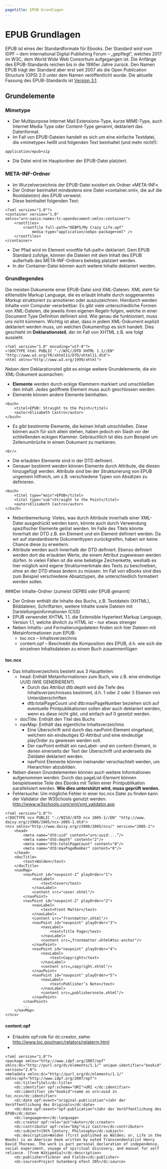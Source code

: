 ```yaml
---
pagetitle: EPUB Grundlagen
...
```


# EPUB Grundlagen

EPUB ist eines der Standardformate für Ebooks. Der Standard wird vom IDPF – dem International Digital Publishing Forum – „gepflegt“, welches 2017 im W3C, dem World Wide Web Consortium aufgegangen ist. Die Anfänge des EPUB-Standards reichen bis in die 1990er Jahre zurück. Den Namen EPUB trägt der Standard aber erst seit 2007 als die Open Publication Structure (OPS) 2.0 unter dem Namen veröffentlicht wurde. Die aktuelle Fassung des EPUB-Standards ist [Version 3.1](http://idpf.org/epub).


## Grundelemente

### Mimetype
- Der  Multipurpose Internet Mail Extensions-Type, kurze MIME-Type, auch Internet Media Type oder Content-Type genannt, deklariert das Datenformat.
- Im Fall von EPUB-Dateien handelt es sich um eine einfache Textdatei, die »mimetype«  heißt und folgenden Text beinhaltet (und mehr nicht!):

~~~
application/epub+zip
~~~

- Die Datei wird im Hauptordner der EPUB-Datei platziert.


### META-INF-Ordner

- Im Wurzelverzeichnis der EPUB-Datei existiert ein Ordner »META-INF«
- Der Ordner beinhaltet mindestens eine Datei »container.xml«, die auf die Rootdatei(en) des EPUB verweist.
- Diese beinhaltet folgenden Text:

~~~
<?xml version="1.0"?>
<container version="1.0" xmlns="urn:oasis:names:tc:opendocument:xmlns:container">
    <rootfiles>
        <rootfile full-path="OEBPS/My Crazy Life.opf"
            media-type="application/oebps-package+xml" />
    </rootfiles>
</container>
~~~

- Der Pfad wird im Element »rootfile full-path« deklariert.  Dem EPUB Standard zufolge, können die Dateien mit dem Inhalt des EPUB außerhalb des META-INF-Ordners beliebig platziert werden.
- In der Container-Datei können auch weitere Inhalte deklariert werden.


### Grundlegendes

Die meisten Dokumente einer EPUB-Datei sind XML-Dateien. XML steht für eXtensible Markup Language, die es erlaubt Inhalte durch soggenanntes *Markup* strukturiert zu annotieren oder auszuzeichnen.  Hierdurch werden Inhalte vom Computer verarbeitbar. Es gibt viele unterschiedliche Formen von  XML-Dateien, die jeweils ihren eigenen Regeln folgen, welche in einer Document Type Definition definiert sind. Wie genau die funktioniert, muss uns nicht kümmern. Wichtig ist aber, dass in jedem XML-Dokument explizit deklariert werden muss, um welchen Dokumenttyp es sich handelt. Dies geschieht im **Deklarationsteil**, der im Fall von XHTML z.B. wie folgt aussieht.

~~~
<?xml version="1.0" encoding="utf-8"?>
<!DOCTYPE html PUBLIC "-//W3C//DTD XHTML 1.1//EN" "http://www.w3.org/TR/xhtml11/DTD/xhtml11.dtd">
<html xmlns="http://www.w3.org/1999/xhtml">
~~~

Neben dem Deklarationsteil gibt es einige weitere Grundelemente, die ein XML-Dokument ausmachen:

- **Elemente** werden durch eckige Klammern markiert und umschließen den Inhalt. Jedes geöffnete Element muss auch geschlossen werden.
- Elemente können andere Elemente beinhalten.

~~~
<buch>
	<titel>EPUB: Straight to the Point</titel>
	<autor>Elisabeth Castro</autor>
</buch>
~~~

- Es gibt bestimmte Elemente, die keinen Inhalt umschließen. Diese können auch für sich allein stehen, haben jedoch ein Slash vor der schließenden eckigen Klammer. Gebräuchlich ist dies zum Beispiel um Zeilenumbrüche in einem Dokument zu markieren.

~~~
<br/>
~~~

- Die erlaubten Elemente sind in der DTD definiert.
- Genauer bestimmt werden können Elemente durch Attribute, die diesen hinzugefügt werden. Attribute sind  bei der Strukturierung von EPUB ungemein hilfreich, um z.B. verschiedene Typen von Absätzen zu definieren.

~~~
<buch>
	<titel type="main">EPUB</titel>
	<titel type="sub">Straight to the Point</titel>
	<autor>Elisabeth Castro</autor>
</buch>
~~~

- Nebenbemerkung: Vieles, was durch Attribute innerhalb einer XML-Datei ausgedrückt werden kann, könnte auch durch Verwendung spezifischer Elemente gelöst werden. Im Falle des Titels könnte Innerhalt der DTD z.B. ein Element <haupttitel> und ein Element <untertitel> definiert werden. Da wir auf standardisierte Dokumenttypen zurückgreifen, haben wir keine Chance diese zu erweitern.
- Attribute werden auch Innerhalb der DTD definiert. Ebenso definiert werden dort die erlaubten Werte, die einem Attribut zugewiesen werden dürfen. In vielen Fällen ist die eine beliebige Zeichenkette, weshalb es hier möglich wird eigene Strukturmerkmale des Texts zu beschreiben, ohne an der DTD etwas ändern zu müssen. Im Fall von eBooks sind dies zum Beispiel verschiedene Absatztypen, die unterschiedlich formatiert werden sollen.

###Der Inhalte-Ordner (zumeist OEPBS oder EPUB genannt)
- Der Ordner enthält die Inhalte des Buchs, z.B. Textdatein (XHTML),  Bilddateien, Schriftarten, weitere Inhalte sowie Dateien mit Darstellungsinformationen (CSS)
- EPUB verwendet XHTML 1.1, die Extensible Hypertext Markup Language, Version 1.1, welche ähnlich zu HTML ist – nur etwas strenger
-  Neben Inhalts- und Formatierungsdateien finden sich hier Dateien mit Metainformationen zum EPUB:
	- toc.ncx – Inhaltsverzeichnis
	- content.opf – Beschreibt die Komposition des EPUB, d.h. wie sich die einzelnen Inhaltsdateien zu einem Buch zusammenfügen


#### toc.ncx

- Das Inhaltsverzeichnis besteht aus 3 Hauptteilen:
	- head: Enthält Metainformationen zum Buch, wie z.B. eine eindeutige UUID (WIE GENERIEREN?).
		- Durch das Attribut dtb:depth wird die Tiefe des Inhaltsverzeichnisses bestimmt, d.h. 1 oder 2 oder 3 Ebenen von Unterüberschriften
		- dtb:totalPageCount und dtb:maxPageNumber beziehen sich auf eventuelle Printpublikationen sollen aber auch deklariert werden, wenn es diese nicht gibt, und einfach auf 0 gesetzt werden.
	- docTitle: Enthält den Titel des Buchs
	- navMap: Enthält das eigentliche Inhaltsverzeichnis
		- Eine Überschrift wird durch das navPoint-Element eingefasst, welchem ein eindeutiges ID-Attribut und eine eindeutige playOrder zu gewiesen werden soll.
		- Der navPoint enthält ein navLabel- und ein content-Element, in denen einerseits der Text der Überschrift und anderseits die Zieldatei deklariert werden.
		- navPoint Elemente können ineinander verschachtelt werden, um Hierarchien abzubilden.
- Neben diesen Grundelementen können auch weitere Informationen aufgenommen werden. Durch das pageList-Element können beispielsweise Teile des Ebooks mit Teilen einer Printpublikation parallelisiert werden. **Wie dies unterstützt wird, muss geprüft werden.**
- Fehlersuche: Um mögliche Fehler in einer toc.ncx Datei zu finden kann der Validator der W3Schools genutzt werden: <http://www.w3schools.com/xml/xml_validator.asp>

~~~
<?xml version="1.0"?>
<!DOCTYPE ncx PUBLIC "-//NISO//DTD ncx 2005-1//EN" "http://www.
daisy.org/z3986/2005/ncx-2005-1.dtd">
<ncx xmlns="http://www.daisy.org/z3986/2005/ncx/" version="2005-1">
	<head>
		<meta name="dtb:uid" content="urn:uuid:...“/>
		<meta name="dtb:depth" content="2"/>
		<meta name="dtb:totalPageCount" content="0"/>
		<meta name="dtb:maxPageNumber" content="0"/>
	</head>
	<docTitle>
		<text>Walden</text>
	</docTitle>
	<navMap>
		<navPoint id="navpoint-1“ playOrder="1">
			<navLabel>
				<text>Cover</text>
			</navLabel>
			<content src="cover.xhtml"/>
		</navPoint>
		<navPoint id="navpoint-2" playOrder="2">
			<navLabel>
				<text>Front Matter</text>
			</navLabel>
			<content src="frontmatter.xhtml"/>
			<navPoint id="navpoint" playOrder="3">
				<navLabel>
					<text>Title Page</text>
				</navLabel>
				<content src=„frontmatter.xhtml#toc-anchor"/>
			</navPoint>
			<navPoint id="navpoint" playOrder="4">
				<navLabel>
					<text>Copyright</text>
				</navLabel>
				<content src=„copyright.xhtml"/>
			</navPoint>
			<navPoint id="navpoint" playOrder="5">
				<navLabel>
					<text>Publisher’s Note</text>
				</navLabel>
				<content src=„publishersnote.xhtml"/>
			</navPoint>
		</navPoint>
		...
	</navMap>
</ncx>
~~~

#### content.opf

- Erlaubte opf:role für dc:creator, siehe: <http://www.loc.gov/marc/relators/relaterm.html>
-

~~~
<?xml version="1.0"?>
<package xmlns="http://www.idpf.org/2007/opf" xmlns:dc="http://purl.org/dc/elements/1.1/" unique-identifier="bookid" version="2.0">
<metadata xmlns:dc="http://purl.org/dc/elements/1.1/" xmlns:opf="http://www.idpf.org/2007/opf">
	<dc:title>Titel</dc:title>
	<dc:identifier opf:scheme="URI">URI </dc:identifier>
	<dc:identifier id="bookid">same as urn:uuid in toc.ncx</dc:identifier>
	<dc:date opf:event="original-publication">Jahr der Veröffentlichung des Originals</dc:date>
	<dc:date opf:event="opf-publication">Jahr der Veröffentlichung des EPUB</dc:date>
	<dc:language>en</dc:language>
	<dc:creator opf:role="aut">Autor</dc:creator>
	<dc:contributor opf:role="bkp">Liz Castro</dc:contributor>
	<dc:subject>19th Century, Philosophy</dc:subject>
	<dc:description>Walden (first published as Walden; or, Life in the Woods) is an American book written by noted Transcendentalist Henry David Thoreau. The work is part personal declaration of independence, social experiment, voyage of spiritual discovery, and manual for self reliance. [from Wikipedia]</dc:description>
	<dc:publisher>Ticknor and Fields</dc:publisher>
	<dc:source>Project Gutenberg eText 205</dc:source>
~~~
